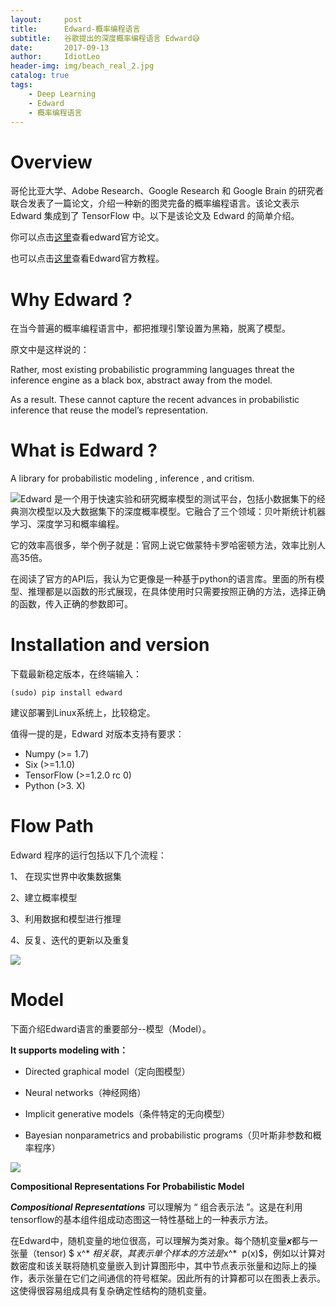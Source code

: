 ```yaml
---
layout:     post
title:      Edward-概率编程语言
subtitle:   谷歌提出的深度概率编程语言 Edward😅
date:       2017-09-13
author:     IdiotLeo
header-img: img/beach_real_2.jpg
catalog: true
tags:
    - Deep Learning
    - Edward
    - 概率编程语言
---
```


# Overview

哥伦比亚大学、Adobe Research、Google Research 和 Google Brain 的研究者联合发表了一篇论文，介绍一种新的图灵完备的概率编程语言。该论文表示 Edward 集成到了 TensorFlow 中。以下是该论文及 Edward 的简单介绍。

你可以点击[这里](https://arxiv.org/pdf/1701.03757v1.pdf)查看edward官方论文。

也可以点击[这里](http://edwardlib.org/)查看Edward官方教程。

# Why Edward ?

在当今普遍的概率编程语言中，都把推理引擎设置为黑箱，脱离了模型。

原文中是这样说的：

Rather, most existing probabilistic programming languages threat the inference engine as a black box, abstract away from the model.

As a result. These cannot capture the recent advances in probabilistic inference that reuse the model’s representation.

# What is Edward ?

A library for probabilistic modeling , inference , and critism.

![](http://ow7qvf5zp.bkt.clouddn.com/1.jpg)Edward 是一个用于快速实验和研究概率模型的测试平台，包括小数据集下的经典测次模型以及大数据集下的深度概率模型。它融合了三个领域：贝叶斯统计机器学习、深度学习和概率编程。

它的效率高很多，举个例子就是：官网上说它做蒙特卡罗哈密顿方法，效率比别人高35倍。

在阅读了官方的API后，我认为它更像是一种基于python的语言库。里面的所有模型、推理都是以函数的形式展现，在具体使用时只需要按照正确的方法，选择正确的函数，传入正确的参数即可。

# Installation and version

下载最新稳定版本，在终端输入：

`(sudo) pip install edward`

建议部署到Linux系统上，比较稳定。

值得一提的是，Edward 对版本支持有要求：

- Numpy (>= 1.7)
- Six (>=1.1.0)
- TensorFlow (>=1.2.0 rc 0)
- Python (>3.  X)

# Flow Path

Edward 程序的运行包括以下几个流程：

1、 在现实世界中收集数据集

2、建立概率模型

3、利用数据和模型进行推理

4、反复、迭代的更新以及重复

![](http://ow7qvf5zp.bkt.clouddn.com/2.jpg)

# Model

下面介绍Edward语言的重要部分--模型（Model）。

**It supports modeling with：**

- Directed graphical model（定向图模型）

- Neural networks（神经网络）

- Implicit generative models（条件特定的无向模型）

- Bayesian nonparametrics and probabilistic programs（贝叶斯非参数和概率程序）

![](http://ow7qvf5zp.bkt.clouddn.com/3.jpg)

**Compositional Representations For Probabilistic Model**

***Compositional Representations*** 可以理解为 “ 组合表示法 ”。这是在利用tensorflow的基本组件组成动态图这一特性基础上的一种表示方法。

在Edward中，随机变量的地位很高，可以理解为类对象。每个随机变量***x***都与一张量（tensor) $ x^* $相关联，其表示单个样本的方法是$x^* $~$p(x)$，例如以计算对数密度和该关联将随机变量嵌入到计算图形中，其中节点表示张量和边际上的操作，表示张量在它们之间通信的符号框架。因此所有的计算都可以在图表上表示。这使得很容易组成具有复杂确定性结构的随机变量。
